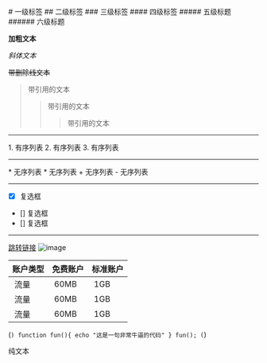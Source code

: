 <!-- markdown语法 -->

# 一级标签
## 二级标签
### 三级标签
#### 四级标签
##### 五级标题
###### 六级标题

**加粗文本**

*斜体文本*

~~带删除线文本~~

>带引用的文本
>>带引用的文本
>>>带引用的文本

---

1. 有序列表
2. 有序列表
3. 有序列表

***
* 无序列表
* 无序列表
+ 无序列表
- 无序列表

***

* [x] 复选框
* [] 复选框
* [] 复选框

***

[跳转链接](https://www.baidu.com)
![image](https://www.runoob.com/wp-content/themes/runoob/assets/img/runoob-logo.png '图片的title')

| 账户类型 | 免费账户 | 标准账户 |
| --- | --- | --- |
| 流量 | 60MB | 1GB |
| 流量 | 60MB | 1GB |
| 流量 | 60MB | 1GB |

(```)
    function fun(){
        echo "这是一句非常牛逼的代码"
    }
    fun();
(```)

纯文本